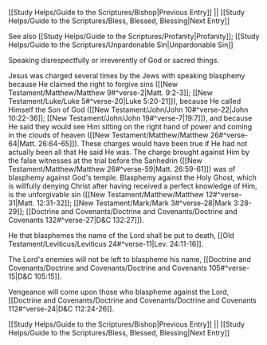 [[Study Helps/Guide to the Scriptures/Bishop|Previous Entry]]  ||  [[Study Helps/Guide to the Scriptures/Bless, Blessed, Blessing|Next Entry]]

 See also [[Study Helps/Guide to the Scriptures/Profanity|Profanity]]; [[Study Helps/Guide to the Scriptures/Unpardonable Sin|Unpardonable Sin]]

 Speaking disrespectfully or irreverently of God or sacred things.

 Jesus was charged several times by the Jews with speaking blasphemy because He claimed the right to forgive sins ([[New Testament/Matthew/Matthew 9#^verse-2|Matt. 9:2-3]]; [[New Testament/Luke/Luke 5#^verse-20|Luke 5:20-21]]), because He called Himself the Son of God ([[New Testament/John/John 10#^verse-22|John 10:22-36]]; [[New Testament/John/John 19#^verse-7|19:7]]), and because He said they would see Him sitting on the right hand of power and coming in the clouds of heaven ([[New Testament/Matthew/Matthew 26#^verse-64|Matt. 26:64-65]]). These charges would have been true if He had not actually been all that He said He was. The charge brought against Him by the false witnesses at the trial before the Sanhedrin ([[New Testament/Matthew/Matthew 26#^verse-59|Matt. 26:59-61]]) was of blasphemy against God's temple. Blasphemy against the Holy Ghost, which is willfully denying Christ after having received a perfect knowledge of Him, is the unforgivable sin ([[New Testament/Matthew/Matthew 12#^verse-31|Matt. 12:31-32]]; [[New Testament/Mark/Mark 3#^verse-28|Mark 3:28-29]]; [[Doctrine and Covenants/Doctrine and Covenants/Doctrine and Covenants 132#^verse-27|D&C 132:27]]).

 He that blasphemes the name of the Lord shall be put to death, [[Old Testament/Leviticus/Leviticus 24#^verse-11|Lev. 24:11-16]].

 The Lord's enemies will not be left to blaspheme his name, [[Doctrine and Covenants/Doctrine and Covenants/Doctrine and Covenants 105#^verse-15|D&C 105:15]].

 Vengeance will come upon those who blaspheme against the Lord, [[Doctrine and Covenants/Doctrine and Covenants/Doctrine and Covenants 112#^verse-24|D&C 112:24-26]].

[[Study Helps/Guide to the Scriptures/Bishop|Previous Entry]]  ||  [[Study Helps/Guide to the Scriptures/Bless, Blessed, Blessing|Next Entry]]